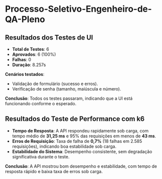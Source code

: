 # Processo-Seletivo-Engenheiro-de-QA-Pleno

## Resultados dos Testes de UI

- **Total de Testes**: 6
- **Aprovados**: 6 (100%)
- **Falhas**: 0
- **Duração**: 8.257s

**Cenários testados**:
- Validação de formulário (sucesso e erros).
- Verificação de senha (tamanho, maiúscula e número).

**Conclusão**: Todos os testes passaram, indicando que a UI está funcionando conforme o esperado.

## Resultados do Teste de Performance com k6

- **Tempo de Resposta**: A API respondeu rapidamente sob carga, com tempo médio de **31,25 ms** e 95% das requisições em menos de **43 ms**.
- **Erros de Requisição**: Taxa de falha de **0,7%** (18 falhas em 2.585 requisições), indicando boa estabilidade sob carga.
- **Estabilidade do Sistema**: Desempenho consistente, sem degradação significativa durante o teste.

**Conclusão**: A API mostrou bom desempenho e estabilidade, com tempo de resposta rápido e baixa taxa de erros sob carga.
